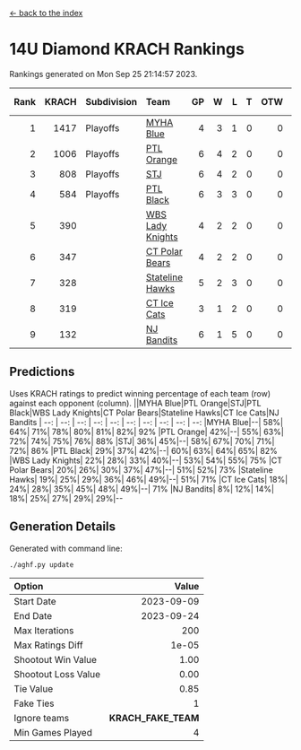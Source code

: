 [<- back to the index](readme.md)
# 14U Diamond KRACH Rankings
Rankings generated on Mon Sep 25 21:14:57 2023.

Rank|KRACH|Subdivision|Team|GP|W|L|T|OTW|OTL|SoS|Exp Wins|Win Diff
---:|---:|:---|:---|---:|---:|---:|---:|---:|---:|---:|---:|---:
1|1417|Playoffs|[MYHA Blue](https://gamesheetstats.com/seasons/3663/teams/140816/schedule)|4|3|1|0|0|0|713|3.8|-0.0
2|1006|Playoffs|[PTL Orange](https://gamesheetstats.com/seasons/3663/teams/140821/schedule)|6|4|2|0|0|0|622|4.9|0.0
3|808|Playoffs|[STJ](https://gamesheetstats.com/seasons/3663/teams/140822/schedule)|6|4|2|0|0|0|536|4.9|0.0
4|584|Playoffs|[PTL Black](https://gamesheetstats.com/seasons/3663/teams/140815/schedule)|6|3|3|0|0|0|778|3.8|-0.0
5|390||[WBS Lady Knights](https://gamesheetstats.com/seasons/3663/teams/140825/schedule)|4|2|2|0|0|0|487|2.9|0.0
6|347||[CT Polar Bears](https://gamesheetstats.com/seasons/3663/teams/140818/schedule)|4|2|2|0|0|0|397|2.8|-0.0
7|328||[Stateline Hawks](https://gamesheetstats.com/seasons/3663/teams/140813/schedule)|5|2|3|0|0|0|556|2.9|0.0
8|319||[CT Ice Cats](https://gamesheetstats.com/seasons/3663/teams/140826/schedule)|3|1|2|0|0|0|551|1.9|0.0
9|132||[NJ Bandits](https://gamesheetstats.com/seasons/3663/teams/140828/schedule)|6|1|5|0|0|0|420|1.8|-0.0

## Predictions
Uses KRACH ratings to predict winning percentage of each team (row) against each opponent (column).
||MYHA Blue|PTL Orange|STJ|PTL Black|WBS Lady Knights|CT Polar Bears|Stateline Hawks|CT Ice Cats|NJ Bandits
| --: | --: | --: | --: | --: | --: | --: | --: | --: | --: 
|MYHA Blue|--| 58%| 64%| 71%| 78%| 80%| 81%| 82%| 92%
|PTL Orange| 42%|--| 55%| 63%| 72%| 74%| 75%| 76%| 88%
|STJ| 36%| 45%|--| 58%| 67%| 70%| 71%| 72%| 86%
|PTL Black| 29%| 37%| 42%|--| 60%| 63%| 64%| 65%| 82%
|WBS Lady Knights| 22%| 28%| 33%| 40%|--| 53%| 54%| 55%| 75%
|CT Polar Bears| 20%| 26%| 30%| 37%| 47%|--| 51%| 52%| 73%
|Stateline Hawks| 19%| 25%| 29%| 36%| 46%| 49%|--| 51%| 71%
|CT Ice Cats| 18%| 24%| 28%| 35%| 45%| 48%| 49%|--| 71%
|NJ Bandits|  8%| 12%| 14%| 18%| 25%| 27%| 29%| 29%|--

## Generation Details

Generated with command line:
```
./aghf.py update
```

| Option | Value |
| :----- | ----: |
| Start Date | 2023-09-09 |
| End Date | 2023-09-24 |
| Max Iterations | 200 |
| Max Ratings Diff | 1e-05 |
| Shootout Win Value | 1.00 |
| Shootout Loss Value | 0.00 |
| Tie Value | 0.85 |
| Fake Ties | 1 |
| Ignore teams | __KRACH_FAKE_TEAM__ |
| Min Games Played | 4 |

